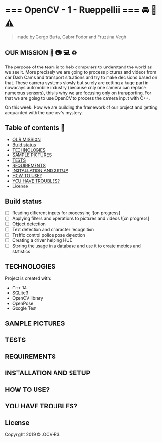 # === OpenCV - 1 - Rueppellii ===  :oncoming_automobile:  :traffic_light:  :warning:
> made by Gergo Barta, Gabor Fodor and Fruzsina Vegh

## OUR MISSION  :red_car: :camera: :computer:  :recycle:
The purpose of the team is to help computers to understand the world as we see it. More precisely we are going to
process pictures and videos from car Dash Cams and transport situations and try to make decisions based on that.
These camera systems slowly but surely are getting a huge part in nowadays automobile industry (because only one
camera can replace numerous sensors), this is why we are focusing only on transporting.
For that we are going to use OpenCV to process the camera input with C++.

On this week:
Now we are building the framework of our project and getting acquainted with the opencv's mystery.

## Table of contents :car:
- [OUR MISSION](#our-mission)
- [Build status](#build-status)
- [TECHNOLOGIES](#technologies)
- [SAMPLE PICTURES](#sample-pictures)
- [TESTS](#tests)
- [REQUIREMENTS](#requirements)
- [INSTALLATION AND SETUP](#installation-and-setup)
- [HOW TO USE?](#how-to-use)
- [YOU HAVE TROUBLES?](#you-have-troubles)
- [License](#license)

## Build status
 - [ ] Reading different inputs for processing ![on progress]
 - [ ] Applying filters and operations to pictures and videos ![on progress]
 - [ ] Object detection
 - [ ] Text detection and character recognition
 - [ ] Traffic control police pose detection
 - [ ] Creating a driver helping HUD
 - [ ] Storing the usage in a database and use it to create metrics and statistics

## TECHNOLOGIES
Project is created with:
* C++ 14
* SQLite3
* OpenCV library
* OpenPose
* Google Test

## SAMPLE PICTURES


## TESTS


## REQUIREMENTS



## INSTALLATION AND SETUP



## HOW TO USE?



## YOU HAVE TROUBLES?



## License
Copyright 2019 © .OCV-R3.
